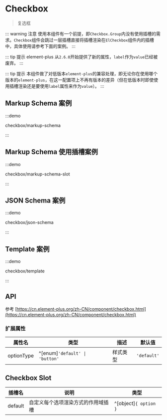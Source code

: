 # Checkbox

> 复选框

::: warning 注意
使用本组件有一个前提，即`Checkbox.Group`内没有使用插槽的需求。`Checkbox`组件会跳过一层插槽直接将插槽渲染在`ElCheckbox`组件内的插槽中，具体使用请参考下面的案例。
:::

::: tip 提示
element-plus 从`2.6.0`开始提供了新的属性，`label`作为`value`已经被废弃。
:::

::: tip 提示
本组件做了对低版本`element-plus`的兼容处理，即无论你在使用哪个版本的`element-plus`，在这一配置项上不再有版本的差异（但在低版本时即使使用插槽渲染还是要使用`label`属性来作为`value`）。
:::

## Markup Schema 案例

:::demo

checkbox/markup-schema

:::

## Markup Schema 使用插槽案例

:::demo

checkbox/markup-schema-slot

:::

## JSON Schema 案例

:::demo

checkbox/json-schema

:::

## Template 案例

:::demo

checkbox/template

:::

## API

参考 [https://cn.element-plus.org/zh-CN/component/checkbox.html](https://cn.element-plus.org/zh-CN/component/checkbox.html)

### 扩展属性

| 属性名      | 类型                            | 描述    | 默认值       |
| ---        | ---                            | ---     | ---         |
| optionType | ^[enum]`'default' \| 'button'` | 样式类型 | `'default'` |

## Checkbox Slot

| 插槽名   | 说明                           | 类型                  |
| ---     | ---                           | ---                   |
| default | 自定义每个选项渲染方式的作用域插槽 | ^[object]`{ option }` |
